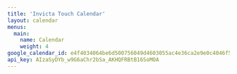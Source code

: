 ```yaml
---
title: 'Invicta Touch Calendar'
layout: calendar
menus:
  main:
    name: Calendar
    weight: 4
google_calendar_id: e4f4034064be6d500756049d4603055ac4e36ca2e9e0c4046f53cb5c04658a48@group.calendar.google.com
api_key: AIzaSyDYb_w9G6aChr2bSa_AKHQFRBtB16SoMOA
---
```

